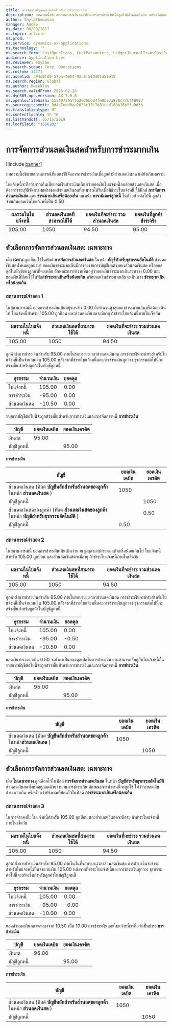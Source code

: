 ```yaml
---
title: การจัดการส่วนลดเงินสดสำหรับการชำระมากเกิน
description: บทความนี้อธิบายสถานการณ์ที่แสดงวิธีจัดการการชำระเงินเมื่อลูกค้ามีส่วนลดเงินสด แต่ยังเกินผลรวม
author: ShylaThompson
manager: AnnBe
ms.date: 06/20/2017
ms.topic: article
ms.prod: ''
ms.service: dynamics-ax-applications
ms.technology: ''
ms.search.form: CustOpenTrans, CustParameters, LedgerJournalTransCustPaym, LedgerJournalTransVendPaym, VendOpenTrans, VendParameters
audience: Application User
ms.reviewer: shylaw
ms.search.scope: Core, Operations
ms.custom: 14171
ms.assetid: a94d0fd0-57ba-4054-93c8-519d01d50e19
ms.search.region: Global
ms.author: kweekley
ms.search.validFrom: 2016-02-28
ms.dyn365.ops.version: AX 7.0.0
ms.openlocfilehash: b1af073e1f5a2e36be24fe0b57a878c77bff8907
ms.sourcegitcommit: 9d4c7edd0ae2053c37c7d81cdd180b16bf3a9d3b
ms.translationtype: HT
ms.contentlocale: th-TH
ms.lasthandoff: 05/15/2019
ms.locfileid: "1566282"
---
```

# <a name="handling-cash-discounts-for-overpayments"></a>การจัดการส่วนลดเงินสดสำหรับการชำระมากเกิน

[!include [banner](../includes/banner.md)]

บทความนี้อธิบายสถานการณ์ที่แสดงวิธีจัดการการชำระเงินเมื่อลูกค้ามีส่วนลดเงินสด แต่ยังเกินผลรวม 

ใบแจ้งหนี้จะถือว่ามากเกินเมื่อยอดเงินชำระเงินเกินกว่ายอดเงินใบแจ้งหนี้ลบด้วยส่วนลดเงินสด เมื่อต้องการระบุวิธีจัดการผลต่างของส่วนลดเงินสดที่สามารถได้รับเมื่อมีชำระใบแจ้งหนี้ ใช้ฟิลด์ **การจัดการส่วนลดเงินสด** และ **ชำระมากเกินหรือน้อยเกิน** บนหน้า **พารามิเตอร์ลูกหนี้** ในตัวอย่างต่อไปนี้ ลูกค้าจ่ายเกินยอดเงินใบแจ้งหนี้เป็น 0.50

| ผลรวมในใบแจ้งหนี้ | ส่วนลดเงินสดที่สามารถใช้ได้ | ยอดเงินที่จะชำระ รวมส่วนลดเงินสด | ยอดเงินที่ลูกค้าชำระจริง |
|---------------|-------------------------|-----------------------------------------------------|-----------------------------------|
| 105.00        | 1050                   | 94.50                                               | 95.00                             |

## <a name="cash-discount-administration--specific"></a>ตัวเลือกการจัดการส่วนลดเงินสด: เฉพาะทาง
เมื่อ **เฉพาะ** ถูกเลือกไว้ในฟิลด์ **การจัดการส่วนลดเงินสด** ในหน้า **บัญชีสำหรับธุรกรรมอัตโนมัติ** ส่วนลดเงินสดทั้งหมดถูกนำมา ยอดเงินชำระมากเกินมีการลงรายการบัญชีผลต่างของส่วนลดเงินสด หรือยอดดุลในบัญชีของลูกค้าที่คงเหลือ ลักษณะการทำงานขึ้นอยู่ว่ายอดเงินชำระมากเกินระหว่าง 0.00 และยอดเงินที่ป้อนไว้ในฟิลด์**ชำระมากเกินหรือน้อยเกิน** หรือยอดเงินชำระมากเกินจะเกินกว่า **ชำระมากเกินหรือน้อยเกิน**

### <a name="scenario-1"></a>สถานการณ์จำลอง 1

ในสถานการณ์นี้ ยอดการชำระเงินเกินอยู่ระหว่าง 0.00 ถึงจำนวนสูงสุดของชำระมากเกินหรือน้อยเกินไป ใบแจ้งหนี้สำหรับ 105.00 ถูกป้อน และส่วนลดเงินสดจะมีอายุ ถ้าชำระใบแจ้งหนี้ภายในเจ็ดวัน

| ผลรวมในใบแจ้งหนี้ | ส่วนลดเงินสดที่สามารถใช้ได้ | ยอดเงินที่จะชำระ รวมส่วนลดเงินสด |
|---------------|-------------------------|-----------------------------------------------------|
| 105.00        | 1050                   | 94.50                                               |

ลูกค้าส่งการชำระเงินสำหรับ 95.00 ภายในรอบระยะเวลาส่วนลดเงินสด การชำระเงินจะชำระสำหรับใบแจ้งหนี้เป็นจำนวนเงิน 105.00 หลังจากที่ชำระใบแจ้งหนี้และการชำระเงินถูกวาง ธุรกรรมต่อไปนี้จะสร้างขึ้นสำหรับลูกค้าในบัญชีลูกหนี้

| ธุรกรรม   | จำนวนเงิน | ยอดดุล |
|---------------|--------|---------|
| ใบแจ้งหนี้       | 105.00 | 0.00    |
| การชำระเงิน       | -95.00 | 0.00    |
| ส่วนลดเงินสด | -10.50 | 0.00    |

รายการบัญชีต่อไปนี้จะถูกสร้างขึ้นสำหรับการชำระเงินและการจัดการหนี้ **การชำระเงิน**

| บัญชี             | ยอดเงินเดบิต | ยอดเงินเครดิต |
|---------------------|--------------|---------------|
| เงินสด                | 95.00        |               |
| บัญชีลูกหนี้ |              | 95.00         |

**การชำระเงิน**

| บัญชี                                                                                                          | ยอดเงินเดบิต | ยอดเงินเครดิต |
|------------------------------------------------------------------------------------------------------------------|--------------|---------------|
| ส่วนลดเงินสด (ฟิลด์ **บัญชีหลักสำหรับส่วนลดของลูกค้า** ในหน้า **ส่วนลดเงินสด** )                 | 1050        |               |
| บัญชีลูกหนี้                                                                                              |              | 1050         |
| ส่วนลดเงินสดของลูกค้า (ฟิลด์ **ส่วนลดเงินสดของลูกค้า** ในหน้า **บัญชีสำหรับธุรกรรมอัตโนมัติ** ) |              | 0.50          |
| บัญชีลูกหนี้                                                                                              | 0.50         |               |

### <a name="scenario-2"></a>สถานการณ์จำลอง 2

ในสถานการณ์นี้ ยอดการชำระเงินเกินเกินจำนวนสูงสุดของชำระมากเกินหรือน้อยเกินไป ใบแจ้งหนี้สำหรับ 105.00 ถูกป้อน และส่วนลดเงินสดจะมีอายุ ถ้าชำระใบแจ้งหนี้ภายในเจ็ดวัน

| ผลรวมในใบแจ้งหนี้ | ส่วนลดเงินสดที่สามารถใช้ได้ | ยอดเงินที่จะชำระ รวมส่วนลดเงินสด |
|---------------|-------------------------|-----------------------------------------------------|
| 105.00        | 1050                   | 94.50                                               |

ลูกค้าส่งการชำระเงินสำหรับ 95.00 ภายในรอบระยะเวลาส่วนลดเงินสด การชำระเงินจะชำระสำหรับใบแจ้งหนี้เป็นจำนวนเงิน 105.00 หลังจากที่ชำระใบแจ้งหนี้และการชำระเงินถูกวาง ธุรกรรมต่อไปนี้จะสร้างขึ้นสำหรับลูกค้าในบัญชีลูกหนี้

| ธุรกรรม   | จำนวนเงิน | ยอดดุล |
|---------------|--------|---------|
| ใบแจ้งหนี้       | 105.00 | 0.00    |
| การชำระเงิน       | -95.00 | -0.50   |
| ส่วนลดเงินสด | -10.50 | 0.00    |

ยอดเงินชำระมากเกิน 0.50 จะยังคงเป็นยอดดุลเปิดในการชำระเงิน และสามารถจับคู่กับใบแจ้งหนี้อื่น รายการบัญชีต่อไปนี้จะถูกสร้างขึ้นสำหรับการชำระเงินและการจัดการหนี้ **การชำระเงิน**

| บัญชี             | ยอดเงินเดบิต | ยอดเงินเครดิต |
|---------------------|--------------|---------------|
| เงินสด                | 95.00        |               |
| บัญชีลูกหนี้ |              | 95.00         |

**การชำระเงิน**

| บัญชี                                                                                          | ยอดเงินเดบิต | ยอดเงินเครดิต |
|--------------------------------------------------------------------------------------------------|--------------|---------------|
| ส่วนลดเงินสด (ฟิลด์ **บัญชีหลักสำหรับส่วนลดของลูกค้า** ในหน้า**ส่วนลดเงินสด** ) | 1050        |               |
| บัญชีลูกหนี้                                                                              |              | 1050         |

## <a name="cash-discount-administration--unspecific"></a>ตัวเลือกการจัดการส่วนลดเงินสด: เฉพาะทาง
เมื่อ **ไม่เฉพาะทาง** ถูกเลือกไว้ในฟิลด์ **การจัดการส่วนลดเงินสด** ในหน้า **บัญชีสำหรับธุรกรรมอัตโนมัติ** ส่วนลดเงินสดทั้งหมดถูกลดด้วยจำนวนการชำระเกิน ลักษณะการทำงานนี้จะถูกใช้ ไม่ว่าจะยอดเงินชำระมากเกิน หรือต่ำ กว่าปริมาณที่ป้อนไว้ในฟิลด์ **การชำระมากเกินหรือน้อยเกิน**

### <a name="scenario-3"></a>สถานการณ์จำลอง 3

ในการจำลองนี้: ใบแจ้งหนี้สำหรับ 105.00 ถูกป้อน และส่วนลดเงินสดจะมีอายุ ถ้าชำระใบแจ้งหนี้ภายในเจ็ดวัน

| ผลรวมในใบแจ้งหนี้ | ส่วนลดเงินสดที่สามารถใช้ได้ | ยอดเงินที่จะชำระ รวมส่วนลดเงินสด |
|---------------|-------------------------|-----------------------------------------------------|
| 105.00        | 1050                   | 94.50                                               |

ลูกค้าส่งการชำระเงินสำหรับ 95.00 ภายในวันที่รอบระยะเวลาส่วนลดเงินสด การชำระเงินจะชำระสำหรับใบแจ้งหนี้เป็นจำนวนเงิน 105.00 หลังจากที่ชำระใบแจ้งหนี้และการชำระเงินถูกวาง ธุรกรรมต่อไปนี้จะสร้างขึ้นสำหรับลูกค้าในบัญชีลูกหนี้

| ธุรกรรม   | จำนวนเงิน | ยอดดุล |
|---------------|--------|---------|
| ใบแจ้งหนี้       | 105.00 | 0.00    |
| การชำระเงิน       | -95.00 | -0.00   |
| ส่วนลดเงินสด | -10.00 | 0.00    |

ยอดส่วนลดเงินสดจะลดลงจาก 10.50 เป็น 10.00 การชำระเงินและใบแจ้งหนี้จะถือว่าเป็นชำระ **การชำระเงิน**

| บัญชี             | ยอดเงินเดบิต | ยอดเงินเครดิต |
|---------------------|--------------|---------------|
| เงินสด                | 95.00        |               |
| บัญชีลูกหนี้ |              | 95.00         |

**การชำระเงิน**

| บัญชี                                                                                          | ยอดเงินเดบิต | ยอดเงินเครดิต |
|--------------------------------------------------------------------------------------------------|--------------|---------------|
| ส่วนลดเงินสด (ฟิลด์ **บัญชีหลักสำหรับส่วนลดของลูกค้า** ในหน้า **ส่วนลดเงินสด** ) | 1050        |               |
| บัญชีลูกหนี้                                                                              |              | 1050         |





